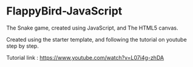 # FlappyBird-JavaScript

The Snake game, created using JavaScript, and The HTML5 canvas.

Created using the starter template, and following the tutorial on youtube step by step.

Tutorial link : https://www.youtube.com/watch?v=L07i4g-zhDA
